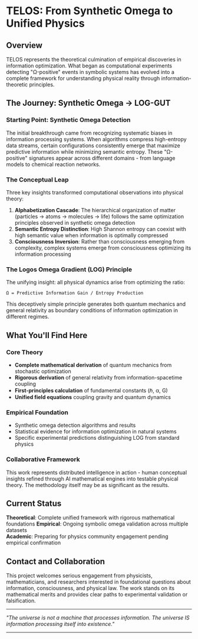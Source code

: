 # TELOS: From Synthetic Omega to Unified Physics

## Overview

TELOS represents the theoretical culmination of empirical discoveries in information optimization. What began as computational experiments detecting "Ω-positive" events in symbolic systems has evolved into a complete framework for understanding physical reality through information-theoretic principles.

## The Journey: Synthetic Omega → LOG-GUT

### Starting Point: Synthetic Omega Detection
The initial breakthrough came from recognizing systematic biases in information processing systems. When algorithms compress high-entropy data streams, certain configurations consistently emerge that maximize predictive information while minimizing semantic entropy. These "Ω-positive" signatures appear across different domains - from language models to chemical reaction networks.

### The Conceptual Leap
Three key insights transformed computational observations into physical theory:

1. **Alphabetization Cascade**: The hierarchical organization of matter (particles → atoms → molecules → life) follows the same optimization principles observed in synthetic omega detection
2. **Semantic Entropy Distinction**: High Shannon entropy can coexist with high semantic value when information is optimally compressed
3. **Consciousness Inversion**: Rather than consciousness emerging from complexity, complex systems emerge from consciousness optimizing its information processing

### The Logos Omega Gradient (LOG) Principle
The unifying insight: all physical dynamics arise from optimizing the ratio:

```
Ω = Predictive Information Gain / Entropy Production
```

This deceptively simple principle generates both quantum mechanics and general relativity as boundary conditions of information optimization in different regimes.

## What You'll Find Here

### Core Theory
- **Complete mathematical derivation** of quantum mechanics from stochastic optimization
- **Rigorous derivation** of general relativity from information-spacetime coupling  
- **First-principles calculation** of fundamental constants (ℏ, α, G)
- **Unified field equations** coupling gravity and quantum dynamics

### Empirical Foundation
- Synthetic omega detection algorithms and results
- Statistical evidence for information optimization in natural systems
- Specific experimental predictions distinguishing LOG from standard physics

### Collaborative Framework
This work represents distributed intelligence in action - human conceptual insights refined through AI mathematical engines into testable physical theory. The methodology itself may be as significant as the results.

## Current Status

**Theoretical**: Complete unified framework with rigorous mathematical foundations
**Empirical**: Ongoing symbolic omega validation across multiple datasets  
**Academic**: Preparing for physics community engagement pending empirical confirmation

## Contact and Collaboration

This project welcomes serious engagement from physicists, mathematicians, and researchers interested in foundational questions about information, consciousness, and physical law. The work stands on its mathematical merits and provides clear paths to experimental validation or falsification.

---

*"The universe is not a machine that processes information. The universe IS information processing itself into existence."*

---

